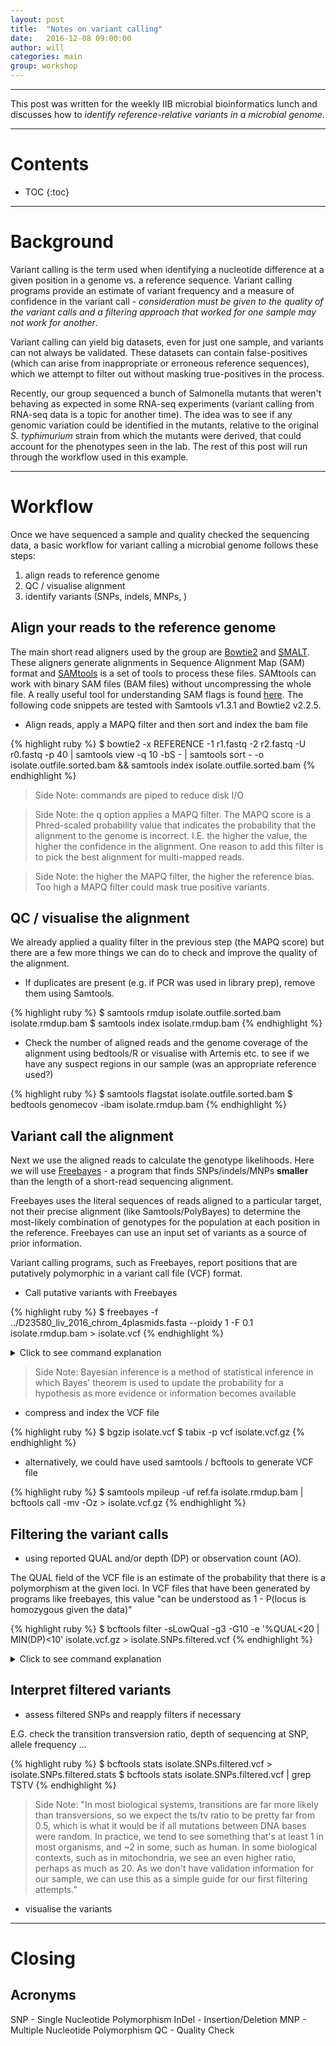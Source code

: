 ```yaml
---
layout: post
title:  "Notes on variant calling"
date:   2016-12-08 09:00:00
author: will
categories: main
group: workshop
---
```


---

This post was written for the weekly IIB microbial bioinformatics lunch and discusses how to *identify reference-relative variants in a microbial genome*.

---

<h1>Contents</h1>

* TOC
{:toc}

---

# Background

Variant calling is the term used when identifying a nucleotide difference at a given position in a genome vs. a reference sequence.  Variant calling programs provide an estimate of variant frequency and a measure of confidence in the variant call - *consideration must be given to the quality of the variant calls and a filtering approach that worked for one sample may not work for another*.

Variant calling can yield big datasets, even for just one sample, and variants can not always be validated. These datasets can contain false-positives (which can arise from inappropriate or erroneous reference sequences), which we attempt to filter out without masking true-positives in the process.

Recently, our group sequenced a bunch of Salmonella mutants that weren't behaving as expected in some RNA-seq experiments (variant calling from RNA-seq data is a topic for another time). The idea was to see if any genomic variation could be identified in the mutants, relative to the original *S. typhimurium* strain from which the mutants were derived, that could account for the phenotypes seen in the lab. The rest of this post will run through the workflow used in this example.

---

# Workflow

Once we have sequenced a sample and quality checked the sequencing data, a basic workflow for variant calling a microbial genome follows these steps:

1.	align reads to reference genome
2.	QC / visualise alignment
3.	identify variants (SNPs, indels, MNPs, )


## Align your reads to the reference genome

The main short read aligners used by the group are [Bowtie2][bowtie2] and [SMALT][smalt]. These aligners generate alignments in Sequence Alignment Map (SAM) format and [SAMtools][samtools] is a set of tools to process these files. SAMtools can work with binary SAM files (BAM files) without uncompressing the whole file. A really useful tool for understanding SAM flags is found [here][picard_sam_flags]. The following code snippets are tested with Samtools v1.3.1 and Bowtie2 v2.2.5.

* Align reads, apply a MAPQ filter and then sort and index the bam file

{% highlight ruby %}
$ bowtie2 -x REFERENCE -1 r1.fastq -2 r2.fastq -U r0.fastq -p 40 | samtools view -q 10 -bS - | samtools sort - -o isolate.outfile.sorted.bam && samtools index isolate.outfile.sorted.bam
{% endhighlight %}

> Side Note:	commands are piped to reduce disk I/O

> Side Note:	the q option applies a MAPQ filter. The MAPQ score is a Phred-scaled probability value that indicates the probability that the alignment to the genome is incorrect. I.E. the higher the value, the higher the confidence in the alignment. One reason to add this filter is to pick the best alignment for multi-mapped reads.

> Side Note:	the higher the MAPQ filter, the higher the reference bias. Too high a MAPQ filter could mask true positive variants.


## QC / visualise the alignment

We already applied a quality filter in the previous step (the MAPQ score) but there are a few more things we can do to check and improve the quality of the alignment.

* If duplicates are present (e.g. if PCR was used in library prep), remove them using Samtools.

{% highlight ruby %}
$ samtools rmdup isolate.outfile.sorted.bam isolate.rmdup.bam
$ samtools index isolate.rmdup.bam
{% endhighlight %}

* Check the number of aligned reads and the genome coverage of the alignment using bedtools/R or visualise with Artemis etc. to see if we have any suspect regions in our sample (was an appropriate reference used?)

{% highlight ruby %}
$ samtools flagstat isolate.outfile.sorted.bam
$ bedtools genomecov -ibam isolate.rmdup.bam
{% endhighlight %}


## Variant call the alignment

Next we use the aligned reads to calculate the genotype likelihoods. Here we will use [Freebayes][freebayes] - a program that finds SNPs/indels/MNPs **smaller** than the length of a short-read sequencing alignment.

Freebayes uses the literal sequences of reads aligned to a particular target, not their precise alignment (like Samtools/PolyBayes) to determine the most-likely combination of genotypes for the population at each position in the reference. Freebayes can use an input set of variants as a source of prior information.

Variant calling programs, such as Freebayes, report positions that are putatively polymorphic in a variant call file (VCF) format.

* Call putative variants with Freebayes

{% highlight ruby %}
$ freebayes -f ../D23580_liv_2016_chrom_4plasmids.fasta --ploidy 1 -F 0.1 isolate.rmdup.bam > isolate.vcf
{% endhighlight %}

<details>
<summary>Click to see command explanation</summary>
{% highlight ruby %}
ploidy = 1	Indicates that the sample should be genotyped as haploid
F = 0.1 	Require at least this fraction of observations supporting an alternate allele within a single individual in the in order to evaluate the position.
{% endhighlight %}
</details>

> Side Note:	Bayesian inference is a method of statistical inference in which Bayes' theorem is used to update the probability for a hypothesis as more evidence or information becomes available

* compress and index the VCF file

{% highlight ruby %}
$ bgzip isolate.vcf
$ tabix -p vcf isolate.vcf.gz
{% endhighlight %}

* alternatively, we could have used samtools / bcftools to generate VCF file

{% highlight ruby %}
$ samtools mpileup -uf ref.fa isolate.rmdup.bam | bcftools call -mv -Oz > isolate.vcf.gz
{% endhighlight %}


## Filtering the variant calls

* using reported QUAL and/or depth (DP) or observation count (AO).

The QUAL field of the VCF file is an estimate of the probability that there is a polymorphism at the given loci. In VCF files that have been generated by programs like freebayes, this value "can be understood as 1 - P(locus is homozygous given the data)"


{% highlight ruby %}
$ bcftools filter -sLowQual -g3 -G10 -e '%QUAL<20 | MIN(DP)<10' isolate.vcf.gz > isolate.SNPs.filtered.vcf
{% endhighlight %}

<details>
<summary>Click to see command explanation</summary>
{% highlight ruby %}
g = 3		filter SNPs within 3 base pairs of an indel
G = 10		filter clusters of indels separated by 10 or fewer base pairs allowing only one to pass
e		exclude the expression %QUAL<20 | MIN(DP)<10 (exclude SNPs with quality score <10 and site coverage depth <10)
{% endhighlight %}
</details>


## Interpret filtered variants

* assess filtered SNPs and reapply filters if necessary

E.G. check the transition transversion ratio, depth of sequencing at SNP, allele frequency ...

{% highlight ruby %}
$ bcftools stats isolate.SNPs.filtered.vcf > isolate.SNPs.filtered.stats
$ bcftools stats isolate.SNPs.filtered.vcf | grep TSTV
{% endhighlight %}


> Side Note: "In most biological systems, transitions are far more likely than transversions, so we expect the ts/tv ratio to be pretty far from 0.5, which is what it would be if all mutations between DNA bases were random. In practice, we tend to see something that's at least 1 in most organisms, and ~2 in some, such as human. In some biological contexts, such as in mitochondria, we see an even higher ratio, perhaps as much as 20.
As we don't have validation information for our sample, we can use this as a simple guide for our first filtering attempts."

* visualise the variants


---

# Closing



## Acronyms

SNP	-	Single Nucleotide Polymorphism
InDel	-	Insertion/Deletion
MNP	-	Multiple Nucleotide Polymorphism
QC	-	Quality Check

[bowtie2]: http://bowtie-bio.sourceforge.net/bowtie2/manual.shtml
[smalt]: http://www.sanger.ac.uk/science/tools/smalt-0
[samtools]: http://www.htslib.org/doc/samtools.html
[picard_sam_flags]: https://broadinstitute.github.io/picard/explain-flags.html
[freebayes]: https://github.com/ekg/freebayes
[vcf]: https://github.com/samtools/bcftools/wiki/HOWTOs
[vcf2]: https://github.com/ekg/alignment-and-variant-calling-tutorial
